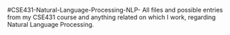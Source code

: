 #CSE431-Natural-Language-Processing-NLP-
All files and possible entries from my CSE431 course and anything related on which I work, regarding Natural Language Processing.
